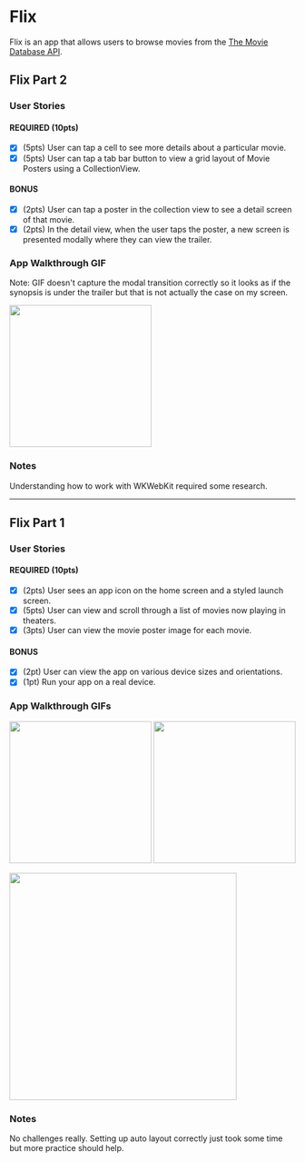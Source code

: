 # Flix

Flix is an app that allows users to browse movies from the [The Movie Database API](http://docs.themoviedb.apiary.io/#).

## Flix Part 2

### User Stories

#### REQUIRED (10pts)
- [x] (5pts) User can tap a cell to see more details about a particular movie.
- [x] (5pts) User can tap a tab bar button to view a grid layout of Movie Posters using a CollectionView.

#### BONUS
- [x] (2pts) User can tap a poster in the collection view to see a detail screen of that movie.
- [x] (2pts) In the detail view, when the user taps the poster, a new screen is presented modally where they can view the trailer.

### App Walkthrough GIF
Note: GIF doesn't capture the modal transition correctly so it looks as if the synopsis is under the trailer but that is not actually the case on my screen.

<img src="http://g.recordit.co/cHM8e9EacL.gif" width=250><br>

### Notes
Understanding how to work with WKWebKit required some research.

---

## Flix Part 1

### User Stories

#### REQUIRED (10pts)
- [x] (2pts) User sees an app icon on the home screen and a styled launch screen.
- [x] (5pts) User can view and scroll through a list of movies now playing in theaters.
- [x] (3pts) User can view the movie poster image for each movie.

#### BONUS
- [x] (2pt) User can view the app on various device sizes and orientations.
- [x] (1pt) Run your app on a real device.

### App Walkthrough GIFs

<p float="left">
  <img src="http://g.recordit.co/0H6hlXyA5r.gif" width="250" /> 
  <img src="http://g.recordit.co/XcNPughy9v.gif" width="250" />
</p>

<img src="http://g.recordit.co/5Yy0I2BUL1.gif" width=400><br>

### Notes
No challenges really. Setting up auto layout correctly just took some time but more practice should help.
